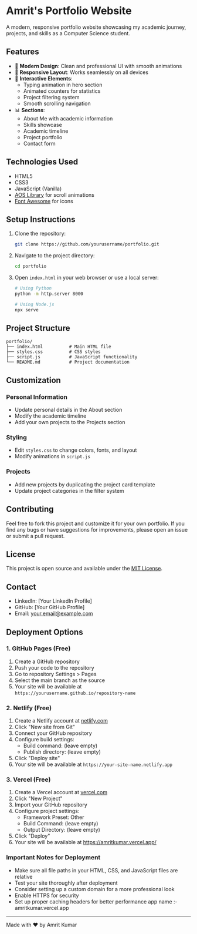 # Amrit's Portfolio Website

A modern, responsive portfolio website showcasing my academic journey, projects, and skills as a Computer Science student.

## Features

- 🎯 **Modern Design**: Clean and professional UI with smooth animations
- 📱 **Responsive Layout**: Works seamlessly on all devices
- 🎨 **Interactive Elements**: 
  - Typing animation in hero section
  - Animated counters for statistics
  - Project filtering system
  - Smooth scrolling navigation
- 📊 **Sections**:
  - About Me with academic information
  - Skills showcase
  - Academic timeline
  - Project portfolio
  - Contact form

## Technologies Used

- HTML5
- CSS3
- JavaScript (Vanilla)
- [AOS Library](https://michalsnik.github.io/aos/) for scroll animations
- [Font Awesome](https://fontawesome.com/) for icons

## Setup Instructions

1. Clone the repository:
   ```bash
   git clone https://github.com/yourusername/portfolio.git
   ```

2. Navigate to the project directory:
   ```bash
   cd portfolio
   ```

3. Open `index.html` in your web browser or use a local server:
   ```bash
   # Using Python
   python -m http.server 8000
   
   # Using Node.js
   npx serve
   ```

## Project Structure

```
portfolio/
├── index.html          # Main HTML file
├── styles.css          # CSS styles
├── script.js           # JavaScript functionality
└── README.md           # Project documentation
```

## Customization

### Personal Information
- Update personal details in the About section
- Modify the academic timeline
- Add your own projects to the Projects section

### Styling
- Edit `styles.css` to change colors, fonts, and layout
- Modify animations in `script.js`

### Projects
- Add new projects by duplicating the project card template
- Update project categories in the filter system

## Contributing

Feel free to fork this project and customize it for your own portfolio. If you find any bugs or have suggestions for improvements, please open an issue or submit a pull request.

## License

This project is open source and available under the [MIT License](LICENSE).

## Contact

- LinkedIn: [Your LinkedIn Profile]
- GitHub: [Your GitHub Profile]
- Email: your.email@example.com

## Deployment Options

### 1. GitHub Pages (Free)
1. Create a GitHub repository
2. Push your code to the repository
3. Go to repository Settings > Pages
4. Select the main branch as the source
5. Your site will be available at `https://yourusername.github.io/repository-name`

### 2. Netlify (Free)
1. Create a Netlify account at [netlify.com](https://www.netlify.com)
2. Click "New site from Git"
3. Connect your GitHub repository
4. Configure build settings:
   - Build command: (leave empty)
   - Publish directory: (leave empty)
5. Click "Deploy site"
6. Your site will be available at `https://your-site-name.netlify.app`

### 3. Vercel (Free)
1. Create a Vercel account at [vercel.com](https://vercel.com)
2. Click "New Project"
3. Import your GitHub repository
4. Configure project settings:
   - Framework Preset: Other
   - Build Command: (leave empty)
   - Output Directory: (leave empty)
5. Click "Deploy"
6. Your site will be available at https://amritkumar.vercel.app/

### Important Notes for Deployment
- Make sure all file paths in your HTML, CSS, and JavaScript files are relative
- Test your site thoroughly after deployment
- Consider setting up a custom domain for a more professional look
- Enable HTTPS for security
- Set up proper caching headers for better performance
app name :- amritkumar.vercel.app

---

Made with ❤️ by Amrit Kumar 
